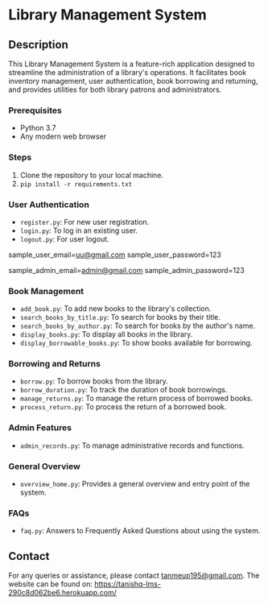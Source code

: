 # Library Management System

## Description

This Library Management System is a feature-rich application designed to streamline the administration of a library's operations. It facilitates book inventory management, user authentication, book borrowing and returning, and provides utilities for both library patrons and administrators.

### Prerequisites

- Python 3.7
- Any modern web browser

### Steps

1. Clone the repository to your local machine.
2. `pip install -r requirements.txt`

### User Authentication

- `register.py`: For new user registration.
- `login.py`: To log in an existing user.
- `logout.py`: For user logout.

sample_user_email=uu@gmail.com
sample_user_password=123

sample_admin_email=admin@gmail.com
sample_admin_password=123

### Book Management

- `add_book.py`: To add new books to the library's collection.
- `search_books_by_title.py`: To search for books by their title.
- `search_books_by_author.py`: To search for books by the author's name.
- `display_books.py`: To display all books in the library.
- `display_borrowable_books.py`: To show books available for borrowing.

### Borrowing and Returns

- `borrow.py`: To borrow books from the library.
- `borrow_duration.py`: To track the duration of book borrowings.
- `manage_returns.py`: To manage the return process of borrowed books.
- `process_return.py`: To process the return of a borrowed book.

### Admin Features

- `admin_records.py`: To manage administrative records and functions.

### General Overview

- `overview_home.py`: Provides a general overview and entry point of the system.

### FAQs

- `faq.py`: Answers to Frequently Asked Questions about using the system.

## Contact

For any queries or assistance, please contact [tanmeup195@gmail.com](mailto:tanmeup195@gmail.com).
The website can be found on: https://tanishq-lms-290c8d062be6.herokuapp.com/
